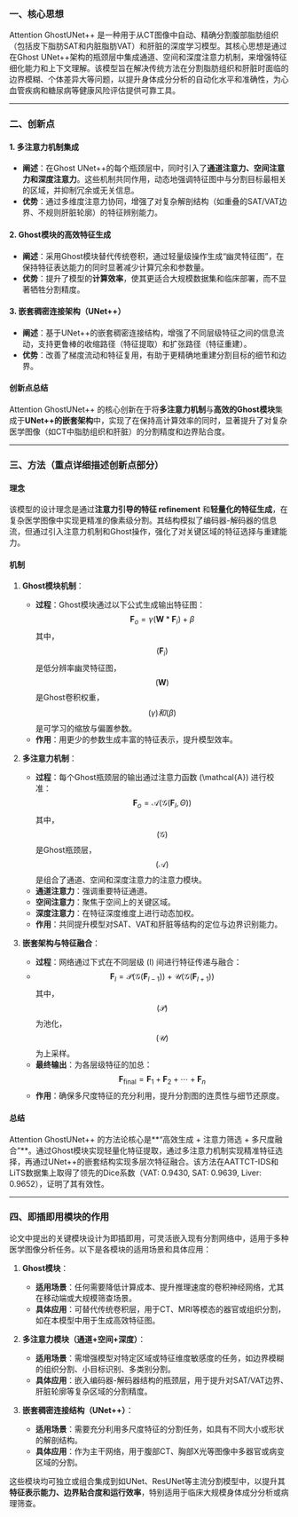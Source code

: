 ### 一、核心思想
Attention GhostUNet++ 是一种用于从CT图像中自动、精确分割腹部脂肪组织（包括皮下脂肪SAT和内脏脂肪VAT）和肝脏的深度学习模型。其核心思想是通过在Ghost UNet++架构的瓶颈层中集成通道、空间和深度注意力机制，来增强特征细化能力和上下文理解。该模型旨在解决传统方法在分割脂肪组织和肝脏时面临的边界模糊、个体差异大等问题，以提升身体成分分析的自动化水平和准确性，为心血管疾病和糖尿病等健康风险评估提供可靠工具。

---

### 二、创新点

#### 1. **多注意力机制集成**
- **阐述**：在Ghost UNet++的每个瓶颈层中，同时引入了**通道注意力、空间注意力和深度注意力**。这些机制共同作用，动态地强调特征图中与分割目标最相关的区域，并抑制冗余或无关信息。
- **优势**：通过多维度注意力协同，增强了对复杂解剖结构（如重叠的SAT/VAT边界、不规则肝脏轮廓）的特征辨别能力。

#### 2. **Ghost模块的高效特征生成**
- **阐述**：采用Ghost模块替代传统卷积，通过轻量级操作生成“幽灵特征图”，在保持特征表达能力的同时显著减少计算冗余和参数量。
- **优势**：提升了模型的**计算效率**，使其更适合大规模数据集和临床部署，而不显著牺牲分割精度。

#### 3. **嵌套稠密连接架构（UNet++）**
- **阐述**：基于UNet++的嵌套稠密连接结构，增强了不同层级特征之间的信息流动，支持更鲁棒的收缩路径（特征提取）和扩张路径（特征重建）。
- **优势**：改善了梯度流动和特征复用，有助于更精确地重建分割目标的细节和边界。

#### **创新点总结**
Attention GhostUNet++ 的核心创新在于将**多注意力机制**与**高效的Ghost模块**集成于**UNet++的嵌套架构**中，实现了在保持高计算效率的同时，显著提升了对复杂医学图像（如CT中脂肪组织和肝脏）的分割精度和边界贴合度。

---

### 三、方法（重点详细描述创新点部分）

#### **理念**
该模型的设计理念是通过**注意力引导的特征 refinement** 和**轻量化的特征生成**，在复杂医学图像中实现更精准的像素级分割。其结构模拟了编码器-解码器的信息流，但通过引入注意力机制和Ghost操作，强化了对关键区域的特征选择与重建能力。

#### **机制**

1. **Ghost模块机制**：
   - **过程**：Ghost模块通过以下公式生成输出特征图：
     $$
     \mathbf{F}_{o}=\gamma(\mathbf{W}*\mathbf{F}_{i})+\beta
     $$
     其中，$$ (\mathbf{F}_{i}) $$是低分辨率幽灵特征图，$$(\mathbf{W})$$ 是Ghost卷积权重，$$(\gamma) 和 (\beta) $$是可学习的缩放与偏置参数。
   - **作用**：用更少的参数生成丰富的特征表示，提升模型效率。

2. **多注意力机制**：
   - **过程**：每个Ghost瓶颈层的输出通过注意力函数 \(\mathcal{A}\) 进行校准：
     $$
     \mathbf{F}_{o}=\mathcal{A}(\mathscr{G}(\mathbf{F}_{l},\Theta))
     $$
     其中，$$(\mathscr{G}) $$是Ghost瓶颈层，$$(\mathcal{A})$$ 是组合了通道、空间和深度注意力的注意力模块。
   - **通道注意力**：强调重要特征通道。
   - **空间注意力**：聚焦于空间上的关键区域。
   - **深度注意力**：在特征深度维度上进行动态加权。
   - **作用**：共同提升模型对SAT、VAT和肝脏等结构的定位与边界识别能力。

3. **嵌套架构与特征融合**：
   - **过程**：网络通过下式在不同层级 \(l\) 间进行特征传递与融合：
   - $$
     \mathbf{F}_{l}=\mathcal{P}(\mathscr{G}(\mathbf{F}_{l-1}))+\mathscr{U}(\mathscr{G}(\mathbf{F}_{l+1}))
     $$
     其中，$$(\mathcal{P})$$ 为池化，$$(\mathscr{U})$$ 为上采样。
   - **最终输出**：为各层级特征的加总：
     $$
     \mathbf{F}_{\textrm{final}}=\mathbf{F}_{1}+\mathbf{F}_{2}+\cdots+\mathbf{F}_{n}
     $$
   - **作用**：确保多尺度特征的充分利用，提升分割图的连贯性与细节还原度。

#### **总结**
Attention GhostUNet++ 的方法论核心是**“高效生成 + 注意力筛选 + 多尺度融合”**。通过Ghost模块实现轻量化特征提取，通过多注意力机制实现精准特征选择，再通过UNet++的嵌套结构实现多层次特征融合。该方法在AATTCT-IDS和LiTS数据集上取得了领先的Dice系数（VAT: 0.9430, SAT: 0.9639, Liver: 0.9652），证明了其有效性。

---

### 四、即插即用模块的作用
论文中提出的关键模块设计为即插即用，可灵活嵌入现有分割网络中，适用于多种医学图像分析任务。以下是各模块的适用场景和具体应用：

1. **Ghost模块**：
   - **适用场景**：任何需要降低计算成本、提升推理速度的卷积神经网络，尤其在移动端或大规模筛查场景。
   - **具体应用**：可替代传统卷积层，用于CT、MRI等模态的器官或组织分割，如在本模型中用于生成高效特征图。

2. **多注意力模块（通道+空间+深度）**：
   - **适用场景**：需增强模型对特定区域或特征维度敏感度的任务，如边界模糊的组织分割、小目标识别、多类别分割。
   - **具体应用**：嵌入编码器-解码器结构的瓶颈层，用于提升对SAT/VAT边界、肝脏轮廓等复杂区域的分割精度。

3. **嵌套稠密连接结构（UNet++）**：
   - **适用场景**：需要充分利用多尺度特征的分割任务，如具有不同大小或形状的解剖结构。
   - **具体应用**：作为主干网络，用于腹部CT、胸部X光等图像中多器官或病变区域的分割。

这些模块均可独立或组合集成到如UNet、ResUNet等主流分割模型中，以提升其**特征表示能力、边界贴合度和运行效率**，特别适用于临床大规模身体成分分析或病理筛查。


